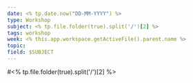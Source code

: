 ```yaml
---
date: <% tp.date.now("DD-MM-YYYY") %>
type: Workshop
subject: <% tp.file.folder(true).split('/')[2] %>
tags: workshop
week: <% this.app.workspace.getActiveFile().parent.name %>
topic: 
field: $SUBJECT
---
```

#<% tp.file.folder(true).split('/')[2] %>

